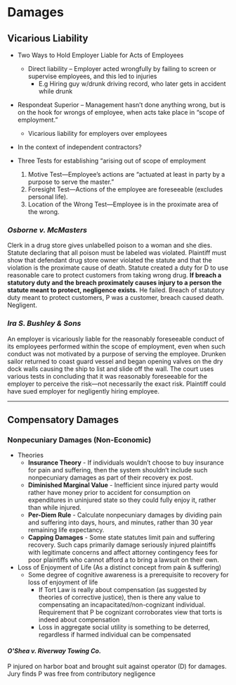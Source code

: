 # Damages

## Vicarious Liability

* Two Ways to Hold Employer Liable for Acts of Employees
  * Direct liability – Employer acted wrongfully by failing to screen or supervise employees, and this led to injuries
    * E.g Hiring guy w/drunk driving record, who later gets in accident while drunk
* Respondeat Superior – Management hasn’t done anything wrong, but is on the hook for wrongs of employee, when acts take place in “scope of employment.”
  * Vicarious liability for employers over employees
* In the context of independent contractors?

* Three Tests for establishing “arising out of scope of employment
  1. Motive Test—Employee’s actions are “actuated at least in party by a purpose to serve the master.”
  1. Foresight Test—Actions of the employee are foreseeable (excludes personal life).
  1. Location of the Wrong Test—Employee is in the proximate area of the wrong.

### *Osborne v. McMasters*

Clerk in a drug store gives unlabelled poison to a woman and she dies. Statute declaring that all poison must be labeled was violated. Plaintiff must show that defendant drug store owner violated the statute and that the violation is the proximate cause of death. Statute created a duty for D to use reasonable care to protect customers from taking wrong drug. **If breach a statutory duty and the breach proximately causes injury to a person the statute meant to protect, negligence exists.** He failed. Breach of statutory duty meant to protect customers, P was a customer, breach caused death. Negligent.

### *Ira S. Bushley & Sons*

An employer is vicariously liable for the reasonably foreseeable conduct of its employees performed within the scope of employment, even when such conduct was not motivated by a purpose of serving the employee. Drunken sailor returned to coast guard vessel and began opening valves on the dry dock walls causing the ship to list and slide off the wall. The court uses various tests in concluding that it was reasonably foreseeable for the employer to perceive the risk—not necessarily the exact risk. Plaintiff could have sued employer for negligently hiring employee.

---

## Compensatory Damages

### Nonpecuniary Damages (Non-Economic)

* Theories
  * **Insurance Theory** - If individuals wouldn’t choose to buy insurance for pain and suffering, then the system shouldn’t include such nonpecuniary damages as part of their recovery ex post.
  * **Diminished Marginal Value** - Inefficient since injured party would rather have money prior to accident for consumption on expenditures in uninjured state so they could fully enjoy it, rather than while injured.
  * **Per-Diem Rule** - Calculate nonpecuniary damages by dividing pain and suffering into days, hours, and minutes, rather than 30 year remaining life expectancy.
  * **Capping Damages** - Some state statutes limit pain and suffering recovery.  Such caps primarily damage seriously injured plaintiffs with legitimate concerns and affect attorney contingency fees for poor plaintiffs who cannot afford a to bring a lawsuit on their own. 
* Loss of Enjoyment of Life (As a distinct concept from pain & suffering)
  * Some degree of cognitive awareness is a prerequisite to recovery for loss of enjoyment of life
    * If Tort Law is really about compensation (as suggested by theories of corrective justice), then is there any value to compensating an incapacitated/non-cognizant individual. Requirement that P be cognizant corroborates view that torts is indeed about compensation
    * Loss in aggregate social utility is something to be deterred, regardless if harmed individual can be compensated

#### *O'Shea v. Riverway Towing Co.*

P injured on harbor boat and brought suit against operator (D) for damages. Jury finds P was free from contributory negligence  